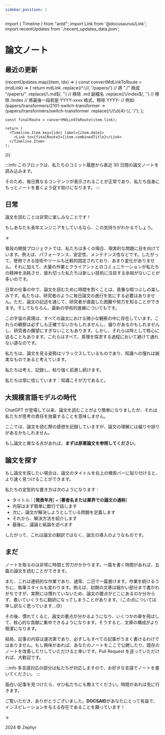 ```yaml
---
sidebar_position: 1
---
```


import { Timeline } from "antd";
import Link from '@docusaurus/Link';
import recentUpdates from './recent_updates_data.json';

# 論文ノート

## 最近の更新

<Timeline mode="alternate">
  {recentUpdates.map((item, idx) => {
    const convertMdLinkToRoute = (mdLink) => {
      return mdLink
        .replace(/^.\//, '/papers/')  // 將 "./" 換成 "/papers/"
        .replace(/\.md$/, '')         // 移除 .md 副檔名
        .replace(/\/index$/, '')      // 移除 /index
        // 將最後一段若是 YYYY-xxxx 格式，移除 YYYY-
        // 例如: /papers/transformers/2101-switch-transformer -> /papers/transformers/switch-transformer
        .replace(/\/(\d{4}-)/, '/');
    };

    const finalRoute = convertMdLinkToRoute(item.link);

    return (
      <Timeline.Item key={idx} label={item.date}>
        <Link to={finalRoute}>{item.combinedTitle}</Link>
      </Timeline.Item>
    );

})}
</Timeline>

:::info
このブロックは、私たちのコミット履歴から直近 30 日間の論文ノートを読み込みます。

そのため、毎日異なるコンテンツが表示されることが正常であり、私たち自身にもっとノートを書くよう促す助けになります。
:::

## 日常

論文を読むことは非常に楽しみなことです！

もしあなたも長年エンジニアをしているなら、この気持ちがわかるでしょう。

＊

普段の開発プロジェクトでは、私たちは多くの場合、現実的な問題に目を向けています。例えば、パフォーマンス、安定性、メンテナンス性などです。したがって、使用できる技術やツールも比較的固定されており、あまり変化がありません。それに加えて、大量の作業とクライアントとのコミュニケーションが私たちの精神を消耗させ、疲れ切った私たちは新しい技術に注目する余裕がないことが多いのです。

日常の仕事の中で、論文を読むために時間を割くことは、貴重な暇つぶしの楽しみです。私たちは、研究者のように毎日論文の進行を気にする必要はありません。ただ、論文の記述を通じて、研究者が直面した困難や努力を知ることができます。そしてもちろん、最新の学術的進展についてもです。

この宇宙の真理は、すべての論文における微小な観察の中に存在しています。これらの観察は必ずしも正確でないかもしれませんし、偏りがあるかもしれませんし、研究者の願望にすぎないこともあります。しかし、それらは時として核心に迫ることもあります。これらはすべて、真理を探求する過程において避けて通れない道なのです。

私たちは、論文を見る姿勢はリラックスしているものであり、知識への憧れは誠実なものであると考えています。

私たちは考え、記録し、粘り強く前進し続けます。

私たちは常に信じています：知識こそが力であると。

## 大規模言語モデルの時代

ChatGPT が登場して以来、論文を読むことがより簡単になりましたが、それは私たちが思考の責任を放棄することを意味しません。

ここでは、論文を読む際の感想を記録していますが、論文の理解には偏りや誤りがあるかもしれません。

もし論文と異なる点があれば、**まずは原著論文を参照してください**。

## 論文を探す

もし論文を探したい場合は、論文のタイトルを右上の検索バーに貼り付けると、より速く見つけることができます。

私たちの定型的な書き方は次のようになります：

- タイトル：[**発表年月**] + [**著者名または業界での論文の通称**]
- 内容はまず簡単に数行で話します
- 次に、論文が解決しようとしている問題を定義します
- それから、解決方法を紹介します
- 最後に、議論と結論を述べます

したがって、これは論文の翻訳ではなく、論文の導入のようなものです。

## まだ

ノートを取るのは非常に時間と労力がかかります。一篇を書く時間があれば、五篇の論文を読むことができます。

また、これは連続的な作業であり、通常、二日で一篇書けます。作業を続けるうちに、執筆スタイルも変わります。例えば、初期の文章は細かい部分まで書かれがちですが、実際には慣れていないため、論文の要点がどこにあるのか分からず、書いていくうちに翻訳になってしまうことがあります。（この点については申し訳なく思っています...😓）

その後、慣れてくると、論文の要点が分かるようになり、いくつかの章を飛ばして、核心的な貢献に集中できるようになります。そうすると、文章の構成がより簡潔になります。

結局、記事の内容は運次第であり、必ずしもすべての記事がうまく書けるわけではありません。もし興味があれば、あなたのノートをここで公開したり、既存のノートを改善したりしていただけると幸いです。Pull Request を送っていただければ、大歓迎です。

:::info
多言語対応の部分は私たちが対応しますので、お好きな言語でノートを書いてください。
:::

面白い記事を見つけたら、ぜひ私たちにも教えてください。時間があれば見に行きます。

ご覧いただき、ありがとうございました。**DOCSAID**があなたにとって有益で、インスピレーションを与える存在であることを願っています！

＊

2024 © Zephyr
